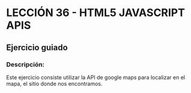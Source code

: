 # LECCIÓN 36 - HTML5 JAVASCRIPT APIS
## Ejercicio guiado
### Descripción:
Este ejercicio consiste utilizar la API de google maps para localizar en el mapa, el sitio donde nos encontramos.
